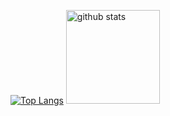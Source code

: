 [![Top Langs](https://github-readme-stats.vercel.app/api/top-langs/?username=tensho1026&layout=compact)](https://github.com/anuraghazra/github-readme-stats)
<img alt="github stats" height="150px" src="https://github-readme-stats.vercel.app/api?username=tensho1026&show_icons=true&theme=transparent" />
